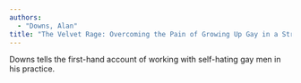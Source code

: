 ```yaml
---
authors:
  - "Downs, Alan"
title: "The Velvet Rage: Overcoming the Pain of Growing Up Gay in a Straight Man's World"
---
```


Downs tells the first-hand account of working with self-hating gay men
in his practice.
